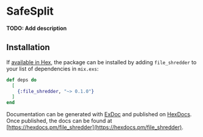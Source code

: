 # SafeSplit

**TODO: Add description**

## Installation

If [available in Hex](https://hex.pm/docs/publish), the package can be installed
by adding `file_shredder` to your list of dependencies in `mix.exs`:

```elixir
def deps do
  [
    {:file_shredder, "~> 0.1.0"}
  ]
end
```

Documentation can be generated with [ExDoc](https://github.com/elixir-lang/ex_doc)
and published on [HexDocs](https://hexdocs.pm). Once published, the docs can
be found at [https://hexdocs.pm/file_shredder](https://hexdocs.pm/file_shredder).

